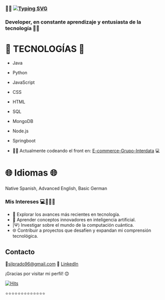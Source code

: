 

###  👋👩 [![Typing SVG](https://readme-typing-svg.demolab.com?font=Russo+One&pause=1000&color=F776C0&background=FFD8C900&random=false&width=435&lines=Hi+there!+I'm+Silvina+Prado+)](https://git.io/typing-svg)
### Developer, en constante aprendizaje y entusiasta de la tecnología 👩‍💻

# 🚀 TECNOLOGÍAS 🚀

- Java
- Python
- JavaScript
- CSS
- HTML
- SQL
- MongoDB
- Node.js
- Springboot

- 👩‍💻 Actualmente codeando el front en: [E-commerce-Grupo-Interdata](https://github.com/CodeSystem2022/E-commerce-Grupo-Interdata) 💻

  
# 🌐 Idiomas 🌐
###
Native Spanish, Advanced English, Basic German
###

### Mis Intereses 💻🤖🎨🎸

- 🚀 Explorar los avances más recientes en tecnología.
- 🤖 Aprender conceptos innovadores en inteligencia artificial.
- |Ψ⟩ Investigar sobre el mundo de la computación cuántica.
- 🌐 Contribuir a proyectos que desafíen y expandan mi comprensión tecnológica.

## Contacto 
📩silprado96@gmail.com
🔗&nbsp;[LinkedIn](https://www.linkedin.com/in/silvina-prado-a87155226/)


¡Gracias por visitar mi perfil! 😊

[![Hits](https://hits.seeyoufarm.com/api/count/incr/badge.svg?url=https%3A%2F%2Fgithub.com%2FSilPrad0&count_bg=%23F175AC&title_bg=%2374FFBE&icon=&icon_color=%23F75252&title=visits&edge_flat=false)](https://hits.seeyoufarm.com)

⭐⭐⭐⭐⭐⭐⭐⭐⭐⭐⭐⭐⭐
